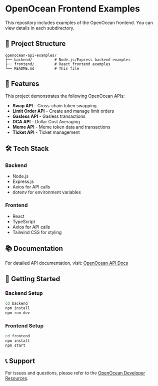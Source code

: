 # OpenOcean Frontend Examples

This repository includes examples of the OpenOcean frontend. You can view details in each subdirectory.


## 📁 Project Structure

```
openocean-api-examples/
├── backend/          # Node.js/Express backend examples
├── frontend/         # React frontend examples  
└── README.md         # This file
```

## 🚀 Features

This project demonstrates the following OpenOcean APIs:

- **Swap API** - Cross-chain token swapping
- **Limit Order API** - Create and manage limit orders
- **Gasless API** - Gasless transactions
- **DCA API** - Dollar Cost Averaging
- **Meme API** - Meme token data and transactions
- **Ticket API** - Ticket management

## 🛠️ Tech Stack

### Backend
- Node.js
- Express.js
- Axios for API calls
- dotenv for environment variables

### Frontend
- React
- TypeScript
- Axios for API calls
- Tailwind CSS for styling

## 📚 Documentation

For detailed API documentation, visit: [OpenOcean API Docs](https://apis.openocean.finance/)

## 🚀 Getting Started

### Backend Setup
```bash
cd backend
npm install
npm run dev
```

### Frontend Setup
```bash
cd frontend
npm install
npm start
```

## 📞 Support

For issues and questions, please refer to the [OpenOcean Developer Resources](https://apis.openocean.finance/).
